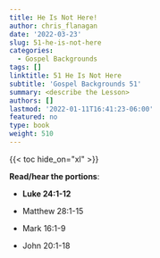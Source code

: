 ```yaml
---
title: He Is Not Here!
author: chris_flanagan
date: '2022-03-23'
slug: 51-he-is-not-here
categories:
  - Gospel Backgrounds
tags: []
linktitle: 51 He Is Not Here
subtitle: 'Gospel Backgrounds 51'
summary: <describe the Lesson>
authors: []
lastmod: '2022-01-11T16:41:23-06:00'
featured: no
type: book
weight: 510
---
```

{{< toc hide_on="xl" >}}



**Read/hear the portions**:

* **Luke 24:1-12**

* Matthew 28:1-15
* Mark 16:1-9
* John 20:1-18


<script type="text/javascript">
  window.ESV_CROSSREF_OPTIONS = {
    body_background_color: 'D7E5F0',
    header_font_size: 10,
    body_font_size: 14,
    footer_font_size: 8,
    header_font_family: 'Arial',
    body_font_family: 'Times'
  };
</script>
<script src="https://static.esvmedia.org/crossref/crossref.min.js" type="text/javascript"></script> 